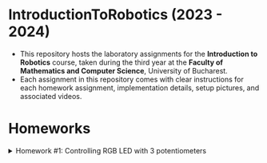 # IntroductionToRobotics (2023 - 2024)

* This repository hosts the laboratory assignments for the __Introduction to Robotics__ course, taken during the third year at the __Faculty of Mathematics and Computer Science__, University of Bucharest.
* Each assignment in this repository comes with clear instructions for each homework assignment, implementation details, setup pictures, and associated videos.

# Homeworks
<details>
  
<summary>Homework #1: Controlling RGB LED with 3 potentiometers</summary>

* __Technical Details__: Use a separate potentiometer for controlling each color of the RGB LED: Red, Green, and Blue.  This control must leverage digital electronics.
  Components:
  * RGB LED (At least 1)
  * Potentiometers (At least 3)
  * Resistors and wires as needed

* __Code__:

* __Associated video of how it works__: [_YouTube video here_](https://youtube.com/shorts/eV0GxsFZj0g?feature=share)

* __Electronic scheme__:

![controlling_RGB_with_potentiometers_hmk#1](https://github.com/andreeadv/IntroductionToRobotics/assets/91892810/79a0a355-0c8b-4573-a4f4-9993281ebd44)

</details>

